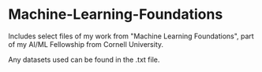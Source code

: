 # Machine-Learning-Foundations

Includes select files of my work from "Machine Learning Foundations", part of my AI/ML Fellowship from Cornell University. 

Any datasets used can be found in the .txt file.
